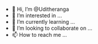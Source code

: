 - 👋 Hi, I’m @Uditheranga
- 👀 I’m interested in ...
- 🌱 I’m currently learning ...
- 💞️ I’m looking to collaborate on ...
- 📫 How to reach me ...

<!---
Uditheranga/Uditheranga is a ✨ special ✨ repository because its `README.md` (this file) appears on your GitHub profile.
You can click the Preview link to take a look at your changes.
--->
